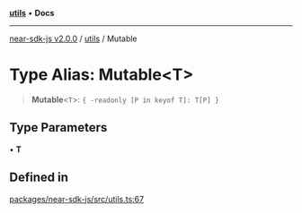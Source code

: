 [**utils**](../README.md) • **Docs**

***

[near-sdk-js v2.0.0](../../packages.md) / [utils](../README.md) / Mutable

# Type Alias: Mutable\<T\>

> **Mutable**\<`T`\>: `{ -readonly [P in keyof T]: T[P] }`

## Type Parameters

• **T**

## Defined in

[packages/near-sdk-js/src/utils.ts:67](https://github.com/dim-daskalov/near-sdk-js/blob/7e00e38bf9adddbe759a3d4d474ca9731ec4052b/packages/near-sdk-js/src/utils.ts#L67)
